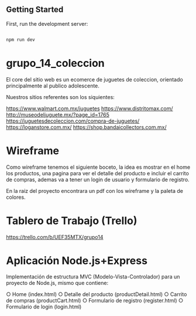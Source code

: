 ## Getting Started

First, run the development server:

```bash

npm run dev

```

# grupo_14_coleccion

El core del sitio web es un ecomerce de juguetes de coleccion, orientado principalmente al publico adolescente.

Nuestros sitios referentes son los siquientes:

https://www.walmart.com.mx/juguetes
https://www.distritomax.com/
http://museodeljuguete.mx/?page_id=1765
https://juguetesdecoleccion.com/compra-de-juguetes/
https://loganstore.com.mx/
https://shop.bandaicollectors.com.mx/

# Wireframe
Como wireframe tenemos el siguiente boceto, la idea es mostrar en el home los productos, una pagina para ver el detalle del producto e incluir el carrito de compras, ademas va a tener un login de usuario y formulario de registro. 

En la raiz del proyecto encontrara un pdf con los wireframe y la paleta de colores.


# Tablero de Trabajo (Trello)
https://trello.com/b/UEF35MTX/grupo14

# Aplicación Node.js+Express
Implementación de estructura MVC (Modelo-Vista-Controlador) para un proyecto de Node.js, mismo que contiene:

○ Home (index.html)
○ Detalle del producto (productDetail.html)
○ Carrito de compras (productCart.html)
○ Formulario de registro (register.html)
○ Formulario de login (login.html)